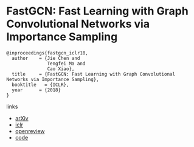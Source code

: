 # FastGCN: Fast Learning with Graph Convolutional Networks via Importance Sampling

```
@inproceedings{fastgcn_iclr18,
  author    = {Jie Chen and
               Tengfei Ma and
               Cao Xiao},
  title     = {FastGCN: Fast Learning with Graph Convolutional Networks via Importance Sampling},
  booktitle   = {ICLR},
  year      = {2018}
}
```

links
- [arXiv](https://arxiv.org/abs/1801.10247)
- [iclr](https://iclr.cc/Conferences/2018/Schedule?showEvent=145)
- [openreview](https://openreview.net/forum?id=rytstxWAW&noteId=ByU9EpGSf)
- [code](https://github.com/matenure/FastGCN)

